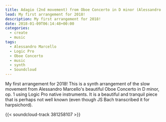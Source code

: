 ```yaml
---
title: Adagio (2nd movement) from Oboe Concerto in D minor (Alessandro Marcello)
lead: My first arrangement for 2018!
description: My first arrangement for 2018!
date: 2018-01-09T06:14:48+00:00
categories:
  - create
  - music
tags:
  - Alessandro Marcello
  - Logic Pro
  - Oboe Concerto
  - music
  - synth
  - Soundcloud
---
```

My first arrangement for 2018! This is a synth arrangement of the slow movement from Alessandro Marcello's beautiful Oboe Concerto in D minor, op. 1 using Logic Pro native instruments. It is a beautiful and tranquil piece that is perhaps not well known (even though JS Bach transcribed it for harpsichord).

{{< soundcloud-track 381258107 >}}
